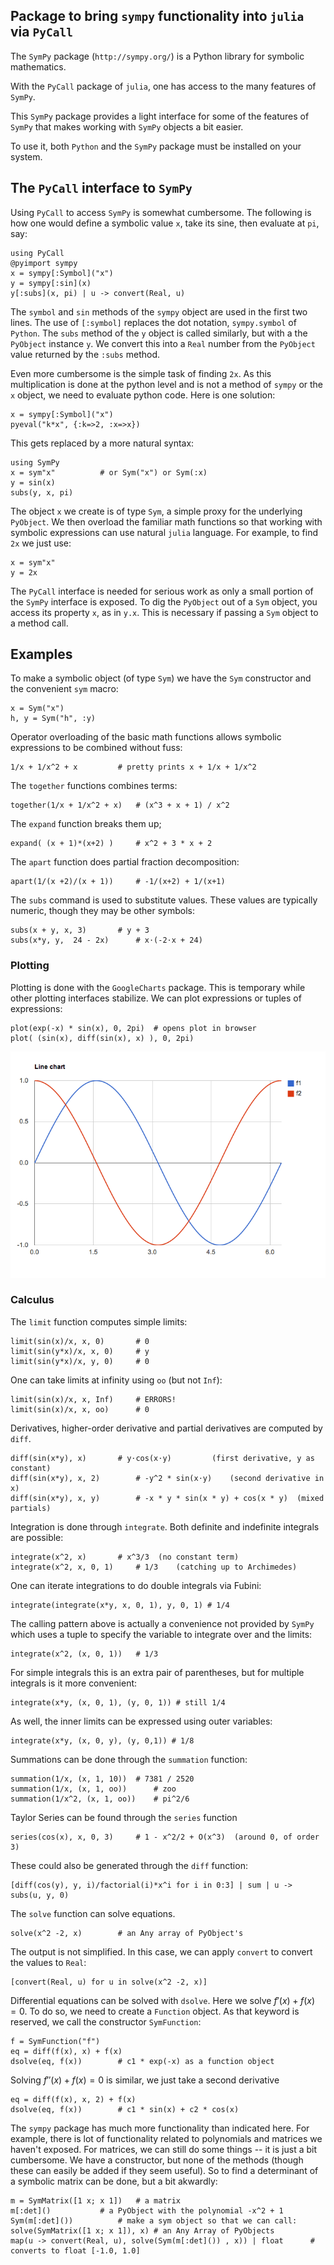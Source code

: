 ## Package to bring `sympy` functionality into `julia` via `PyCall`

The `SymPy` package  (`http://sympy.org/`)  is a Python library for symbolic mathematics. 

With the `PyCall` package of `julia`, one has access to the many features of `SymPy`. 

This `SymPy` package provides a light interface for some of the features of `SymPy` that makes working with `SymPy` objects a bit easier.

To use it, both `Python` and the `SymPy` package must be installed on your system.


## The `PyCall` interface to `SymPy`

Using `PyCall` to access `SymPy` is somewhat cumbersome. The following is how one would define a symbolic value `x`, take its sine, then evaluate at `pi`, say:

```
using PyCall
@pyimport sympy
x = sympy[:Symbol]("x")
y = sympy[:sin](x)
y[:subs](x, pi) | u -> convert(Real, u)
```

The `symbol` and `sin` methods of the `sympy` object are used in the first two lines. The use of `[:symbol]` replaces the dot notation, `sympy.symbol` of `Python`. The `subs` method of the `y` object is called similarly, but with a the `PyObject` instance `y`. We convert this into a `Real` number from the `PyObject` value returned by the `:subs` method.


Even more cumbersome is the simple task of finding `2x`. As this multiplication is done at the python level and is not a method of `sympy` or the `x` object, we need to evaluate python code. Here is one solution:

```
x = sympy[:Symbol]("x")
pyeval("k*x", {:k=>2, :x=>x})
```

This gets replaced by a more natural syntax:

```
using SymPy
x = sym"x"			# or Sym("x") or Sym(:x)
y = sin(x)
subs(y, x, pi)
```

The object `x` we create is of type `Sym`, a simple proxy for the underlying `PyObject`. We then overload the familiar math functions so that working with symbolic expressions can use natural `julia` language. For example, to find `2x` we just use:

```
x = sym"x"
y = 2x
```

The `PyCall` interface is needed for serious work as only a small portion of the `SymPy` interface is exposed.  To dig the `PyObject` out of a `Sym` object, you access its property `x`, as in `y.x`. This is necessary if passing a `Sym` object to a method call.

## Examples

To make a symbolic object (of type `Sym`) we have the `Sym` constructor and the convenient `sym` macro:

```
x = Sym("x")
h, y = Sym("h", :y)
```

Operator overloading of the basic math functions allows symbolic expressions to be combined without fuss:

```
1/x + 1/x^2 + x			# pretty prints x + 1/x + 1/x^2
```


The `together` functions combines terms:

```
together(1/x + 1/x^2 + x)	# (x^3 + x + 1) / x^2
```

The `expand` function breaks them up;

```
expand( (x + 1)*(x+2) )		# x^2 + 3 * x + 2
```

The `apart` function does partial fraction decomposition:

```
apart(1/(x +2)/(x + 1))		# -1/(x+2) + 1/(x+1)
```


The `subs` command is used to substitute values. These values are typically numeric, though they may be other symbols:

```
subs(x + y, x, 3)		# y + 3
subs(x*y, y,  24 - 2x) 		# x⋅(-2⋅x + 24)
```

### Plotting

Plotting is done with the `GoogleCharts` package. This is temporary while other plotting interfaces stabilize. We can plot expressions or tuples of expressions:

```
plot(exp(-x) * sin(x), 0, 2pi)	# opens plot in browser
plot( (sin(x), diff(sin(x), x) ), 0, 2pi)
```

<img src="charts-plot.png"></img>

### Calculus

The `limit` function computes simple limits:

```
limit(sin(x)/x, x, 0)		# 0
limit(sin(y*x)/x, x, 0)		# y
limit(sin(y*x)/x, y, 0) 	# 0
```

One can take limits at infinity using `oo` (but not `Inf`):

```
limit(sin(x)/x, x, Inf)		# ERRORS!
limit(sin(x)/x, x, oo)		# 0
```

Derivatives, higher-order derivative and partial derivatives are computed by `diff`. 

```
diff(sin(x*y), x)		# y⋅cos(x⋅y)         (first derivative, y as constant)
diff(sin(x*y), x, 2)		# -y^2 * sin(x⋅y)    (second derivative in x)
diff(sin(x*y), x, y)		# -x * y * sin(x * y) + cos(x * y)  (mixed partials)
```


Integration is done through `integrate`. Both definite and indefinite integrals are possible:

```
integrate(x^2, x)		# x^3/3  (no constant term)
integrate(x^2, x, 0, 1)		# 1/3    (catching up to Archimedes)
```

One can iterate integrations to do double integrals via Fubini:

```
integrate(integrate(x*y, x, 0, 1), y, 0, 1) # 1/4
```

The calling pattern above is actually a convenience not provided by `SymPy` which uses a tuple to specify the variable to integrate over and the limits:

```
integrate(x^2, (x, 0, 1))	# 1/3
```


For simple integrals this is an extra pair of parentheses, but for multiple integrals is it more convenient:

```
integrate(x*y, (x, 0, 1), (y, 0, 1)) # still 1/4
```

As well, the inner limits can be expressed using outer variables:
```
integrate(x*y, (x, 0, y), (y, 0,1)) # 1/8
```


Summations can be done through the `summation` function:

```
summation(1/x, (x, 1, 10))	# 7381 / 2520
summation(1/x, (x, 1, oo))      # zoo
summation(1/x^2, (x, 1, oo))	# pi^2/6
```

Taylor Series can be found through the `series` function

```
series(cos(x), x, 0, 3)		# 1 - x^2/2 + O(x^3)  (around 0, of order 3)
```

These could also be generated through the `diff` function:

```
[diff(cos(y), y, i)/factorial(i)*x^i for i in 0:3] | sum | u -> subs(u, y, 0)
```

The `solve` function can solve equations.

```
solve(x^2 -2, x)		# an Any array of PyObject's
```

The output is not simplified. In this case, we can apply `convert` to convert the values to `Real`:

```
[convert(Real, u) for u in solve(x^2 -2, x)]
```

Differential equations can be solved with `dsolve`. Here we solve $f'(x) + f(x) = 0$. To do so, we need to create a `Function` object. As that keyword is reserved, we call the constructor `SymFunction`:

```
f = SymFunction("f")
eq = diff(f(x), x) + f(x)
dsolve(eq, f(x))		# c1 * exp(-x) as a function object
```	     

Solving $f''(x) + f(x) = 0$ is similar, we just take a second derivative

```
eq = diff(f(x), x, 2) + f(x)
dsolve(eq, f(x))		# c1 * sin(x) + c2 * cos(x)
```


The `sympy` package has much more functionality than indicated here. For example, there is lot of functionality related to polynomials and matrices we haven't exposed. For matrices, we can still do some things -- it is just a bit cumbersome. We have a constructor, but none of the methods (though these can easily be added if they seem useful). So to find a determinant of a symbolic matrix can be done, but a bit akwardly:

```
m = SymMatrix([1 x; x 1])	# a matrix
m[:det]()			# a PyObject with the polynomial -x^2 + 1
Sym(m[:det]())			# make a sym object so that we can call:
solve(SymMatrix([1 x; x 1]), x)	# an Any Array of PyObjects
map(u -> convert(Real, u), solve(Sym(m[:det]()) , x)) | float      # converts to float [-1.0, 1.0]
```














